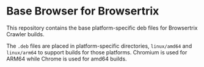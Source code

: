 # Base Browser for Browsertrix

This repository contains the base platform-specific deb files for Browsertrix Crawler builds.

The `.deb` files are placed in platform-specific directories, `linux/amd64` and `linux/arm64` to support
builds for those platforms. Chromium is used for ARM64 while Chrome is used for amd64 builds.
